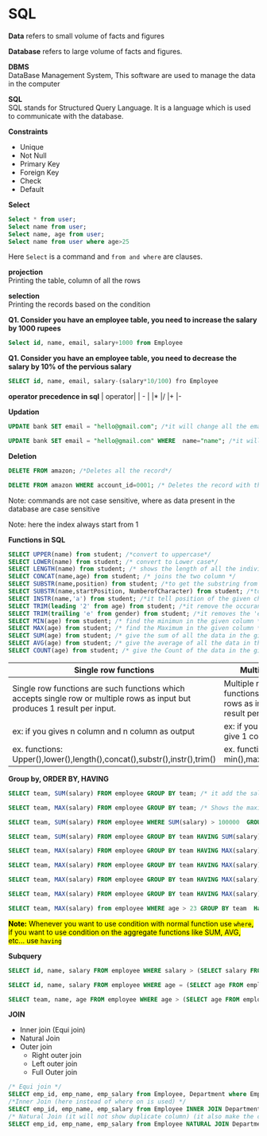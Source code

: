 # SQL
**Data** refers to small volume of facts and figures

**Database** refers to large volume of facts and figures.

**DBMS** \
DataBase Management System, This software are used to manage the data in the computer

**SQL**\
SQL stands for Structured Query Language. It is a language which is used to communicate with the database.

**Constraints**
* Unique
* Not Null
* Primary Key
* Foreign Key
* Check
* Default


**Select**
```sql
Select * from user;
Select name from user;
Select name, age from user;
Select name from user where age>25
```

Here `Select` is a command and `from and where` are clauses.

**projection**\
Printing the table, column of all the rows

**selection**\
Printing the records based on the condition

**Q1. Consider you have an employee table, you need to increase the salary by 1000 rupees**
```sql
Select id, name, email, salary+1000 from Employee
```
**Q1. Consider you have an employee table, you need to decrease the salary by 10% of the pervious salary**
```sql
SELECT id, name, email, salary-(salary*10/100) fro Employee
```

**operator precedence in sql**
| operator|
| - |
|*
|/
|+
|-

**Updation**
```SQL
UPDATE bank SET email = "hello@gmail.com"; /*it will change all the email in the column*/

UPDATE bank SET email = "hello@gmail.com" WHERE  name="name"; /*it will update mail only for the record where name="name"*/
```

**Deletion**
```SQL
DELETE FROM amazon; /*Deletes all the record*/

DELETE FROM amazon WHERE account_id=0001; /* Deletes the record with the account id is 0001*/
```
Note: commands are not case sensitive, where as data present in the database are case sensitive

Note: here the index always start from 1


**Functions in SQL**
```sql
SELECT UPPER(name) from student; /*convert to uppercase*/
SELECT LOWER(name) from student; /* convert to Lower case*/
SELECT LENGTH(name) from student; /* shows the length of all the individual name*/
SELECT CONCAT(name,age) from student; /* joins the two column */
SELECT SUBSTR(name,position) from student; /*to get the substring from the position*/
SELECT SUBSTR(name,startPosition, NumberofCharacter) from student; /*to get the substring from the startPosition and prints the NumberofCharacter mention in the function*/
SELECT INSTR(name,'a') from student; /*it tell position of the given character if that present is the giving cell*/
SELECT TRIM(leading '2' from age) from student; /*it remove the occurance of 2 will be trimmed (ex: 23 is trimmed to 3, and 22 is trimmed to NULL, 232 wille timmed to 32)(leading indicates the starting of the number)*/
SELECT TRIM(trailing 'e' from gender) from student; /*it removes the 'e' from the last (helle will trimmed to hell, hee will trimmed to h) (leading indicates the starting of the number)*/
SELECT MIN(age) from student; /* find the minimun in the given column */
SELECT MAX(age) from student; /* find the Maximum in the given column */
SELECT SUM(age) from student; /* give the sum of all the data in the given column column */
SELECT AVG(age) from student; /* give the average of all the data in the given column column */
SELECT COUNT(age) from student; /* give the Count of the data in the given column column */
```

Single row functions | Multiple row functions
-|-
Single row functions are such functions which accepts single row or multiple rows as input but produces 1 result per input. | Multiple row function are such functions single row or multiple rows as input but produces 1 result per group.
ex: if you gives n column and n column as output | ex: if you gives n column and it give 1 column as output.
ex. functions: Upper(),lower(),length(),concat(),substr(),instr(),trim() | ex. functions: min(),max(),sum(),avg(),count()

**Group by, ORDER BY, HAVING**
```sql
SELECT team, SUM(salary) FROM employee GROUP BY team; /* it add the salary for the same team */

SELECT team, MAX(salary) FROM employee GROUP BY team; /* Shows the maximum salary in the team */

SELECT team, SUM(salary) FROM employee WHERE SUM(salary) > 100000  GROUP BY team; /* This is not correct */

SELECT team, SUM(salary) FROM employee GROUP BY team HAVING SUM(salary) > 100000; /* Where is not used for agregate function, having should be used instead of where */

SELECT team, MAX(salary) FROM employee GROUP BY team HAVING MAX(salary) > 40000;

SELECT team, MAX(salary) FROM employee GROUP BY team HAVING MAX(salary) > 40000 ORDER BY MAX(salary) asc; /* order by ascending based on the salary */

SELECT team, MAX(salary) FROM employee GROUP BY team HAVING MAX(salary) > 40000 ORDER BY MAX(salary) desc; /* order by descending based on the salary */

SELECT team, MAX(salary) FROM employee GROUP BY team HAVING MAX(salary) > 40000 ORDER BY MAX(salary); /* default it sort in descending order.*/

SELECT team, MAX(salary) from employee WHERE age > 23 GROUP BY team  Having MAX(salary)>40000 ORDER BY salary desc;
```
<mark>**Note:** Whenever you want to use condition with normal function use `where`, if you want to use condition on the aggregate functions like SUM, AVG, etc... use `having`
</mark>


**Subquery**
```SQL
SELECT id, name, salary FROM employee WHERE salary > (SELECT salary FROM employee WHERE name="suraj");

SELECT id, name, salary FROM employee WHERE age = (SELECT age FROM employee WHERE name='Kavya');

SELECT team, name, age FROM employee WHERE age > (SELECT age FROM employee WHERE name='rimjim') AND team = (SELECT team FROM employee WHERE name='naveen');
```

**JOIN**
- Inner join (Equi join)
- Natural Join
- Outer join
    - Right outer join
    - Left outer join
    - Full Outer join


```sql
/* Equi join */
SELECT emp_id, emp_name, emp_salary from Employee, Department where Employee.dept_id = Department.dept_id
/*Inner Join (here instead of where on is used) */
SELECT emp_id, emp_name, emp_salary from Employee INNER JOIN Department ON Employee.dept_id = Department.dept_id
/* Natural Join (it will not show duplicate column) (it also make the common row as the first column)*/
SELECT emp_id, emp_name, emp_salary from Employee NATURAL JOIN Department ON Employee.dept_id = Department.dept_id

